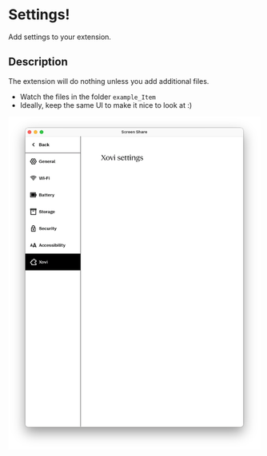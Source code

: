 # Settings!
Add settings to your extension.

## Description
The extension will do nothing unless you add additional files.
* Watch the files in the folder ``` example_Item ```
* Ideally, keep the same UI to make it nice to look at :)


![Logo](https://github.com/PepikVaio/reMarkable_Xovi_Extensions/blob/main/xovi_Settings_Main/.pictures/xovi_Settings.png?raw=true)
